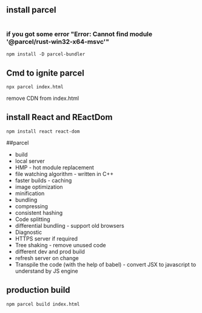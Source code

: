 ## install  parcel 
```npm install -D parcel 
```
### if you got some error "Error: Cannot find module '@parcel/rust-win32-x64-msvc'" 

```
npm install -D parcel-bundler
```

## Cmd to ignite parcel 
```
npx parcel index.html
```

remove CDN from index.html 
## install React and REactDom
``` 
npm install react react-dom
```

##parcel 
- build
- local server
- HMP - hot module replacement
- file watching algorithm - written in C++
- faster builds - caching 
- image optimization
- minification
- bundling 
- compressing
- consistent hashing
- Code splitting 
- differential bundling  - support old browsers 
- Diagnostic
- HTTPS server if required
- Tree shaking  - remove unused code
- different dev and prod build
- refresh server on change 
- Transpile the code (with the help of babel) - convert JSX to javascript to understand  by JS engine


## production build
```
npm parcel build index.html
```